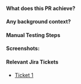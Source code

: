 #### What does this PR achieve?

#### Any background context?

#### Manual Testing Steps

#### Screenshots:

#### Relevant Jira Tickets

- [Ticket 1](http://some.com)
